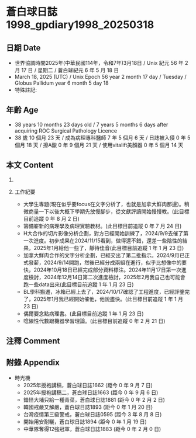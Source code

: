 [_metadata_:encoding]: - "utf-8"
[_metadata_:language]: - "zh-Hant-TW"
[_metadata_:fileformat]: - "markdown"
[_metadata_:MIME_type]: - "text/plain"
[_metadata_:markdown_version]: - "commonmark version 0.30"
[_metadata_:markdown_spec]: - "https://spec.commonmark.org/0.30/"

# 蒼白球日誌1998_gpdiary1998_20250318 #

## 日期 Date ##

* 世界協調時間2025年(中華民國114年，令和7年)3月18日 / Unix 紀元 56 年 2 月 17 日 / 星期二 / 蒼白球紀元 6 年 5 月 18 日
* March 18, 2025 (UTC) / Unix Epoch 56 year 2 month 17 day / Tuesday / Globus Pallidum year 6 month 5 day 18
* 特殊註記:

## 年齡 Age ##

* 38 years 10 months 23 days old / 7 years 5 months 6 days after acquiring ROC Surgical Pathology Licence
* 38 歲 10 個月 23 天 / 成為病理專科醫師 7 年 5 個月 6 天 / 日誌被入侵 0 年 5 個月 18 天 / 擦A酸 0 年 9 個月 21 天 / 使用vitalift美顏器 0 年 5 個月 14 天

## 本文 Content ##

1. 

2. 工作紀要

    - 大學生專題(現在似乎要focus在文字分析了，也就是加拿大鮮肉那邊)。稍微商量一下以後大概下學期先放慢腳步，從文獻評讀開始慢慢教。(此目標目前追蹤 0 年 8 月 2 日)
    - 籌備嶄新的病理學及病理實驗教材。(此目標目前追蹤 0 年 7 月 24 日)
    - H大合作的切片影像分析企劃，對方已經開始訓練了，2024/9/9去催了第一次進度。初步成果在2024/11/15看到，做得還不錯，還差一些陰性的結果，2025年1月給他一些了，靜待佳音(此目標目前追蹤 1 年 1 月 23 日)
    - 加拿大鮮肉合作的文字分析企劃，已經交出了第二批指示。2024/9月已正式發薪，2024/9/14開跑，然後已經分成兩組在進行，似乎比想像中的要快，2024年10月18日已經完成部分資料標注。2024年11月17日第一次進度檢討，2024年12月14日第二次進度檢討，2025年2月我自己也可能會跑一些data出來(此目標目前追蹤 1 年 1 月 23 日)
    - BL學科搬遷，冰箱已經上去了，2024/10/17確認了工程進度，已經評鑒完了，2025年1月我已經開始催他，他說盡快。(此目標目前追蹤 1 年 1 月 23 日)
    - 偶爾要念點病理書。(此目標目前追蹤 1 年 1 月 23 日)
    - 唸線性代數跟機器學習理論。(此目標目前追蹤 0 年 2 月 21 日)

## 注釋 Comment ##


## 附錄 Appendix ##

* 時光機
    - 2025年授袍講稿，蒼白球日誌1662 (距今 0 年 9 月 7 日)
    - 2025年授袍講稿二，蒼白球日誌1663 (距今 0 年 9 月 6 日)
    - 錯怪大埔只給一種青菜，蒼白球日誌1881 (距今 0 年 2 月 2 日)
    - 韓國戒嚴又解嚴，蒼白球日誌1893 (距今 0 年 1 月 20 日)
    - 台灣疫情第三級警戒，蒼白球日誌0595 (距今 3 年 8 月 8 日)
    - 開始用安耐曬，蒼白球日誌1894 (距今 0 年 1 月 19 日)
    - 中華隊奪得12強冠軍，蒼白球日誌1883 (距今 0 年 2 月 0 日)
